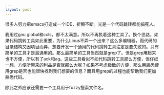 ```yaml
---
layout: post
---
```


很多人努力把emacs打造成一个IDE，折腾不断。光是一个代码跳转都能搞死人。

我用过gnu global和ccls，都不太满意。所以不再执着这种工具了。换个思路，如果代码跳转工具如此重要，为什么Linus不弄一个出来？这么多编辑器，而代码的目录结构又因项目而异，想要开发一个通用的代码跳转工具注定是要失败的。只有简单的工具才是最通用的。那么最简单的工具当然就是grep了。但是grep用起来也不方便，所以有了ack和ag。这些工具看似不如代码跳转工具那么方便，但仔细一想，方便所带来的利益是否就那么大呢？如果不考虑极致的方便，那么用熟悉使用grep是否也能很快找到我们想要的信息？而且用grep的过程也能帮助我们更加熟悉代码。

除此之外应该还需要一个工具用于fuzzy搜索文件名。
